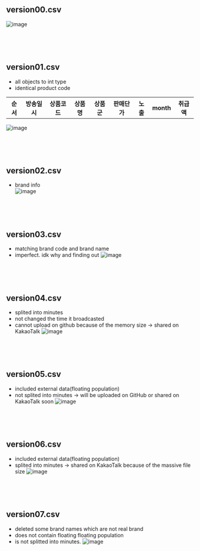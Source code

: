 ## version00.csv
![image](https://user-images.githubusercontent.com/56889151/91126872-fc1bd780-e6df-11ea-9a28-0356351e8f65.png)

<br><br><br>
## version01.csv
- all objects to int type
- identical product code  
<table>
  <tr>
    <th>순서</th>
    <th>방송일시</th>
    <th>상품코드</th>
    <th>상품명</th>
    <th>상품군</th>
    <th>판매단가</th>
    <th>노출</th>
    <th>month</th>
    <th>취급액</th>
</tr>
</table>

![image](https://user-images.githubusercontent.com/52376448/91631930-643c2780-ea18-11ea-87f7-70b40df53504.png)

<br><br><br>
## version02.csv
- brand info  
![image](https://user-images.githubusercontent.com/52376448/91631952-8d5cb800-ea18-11ea-8873-54959da6bbf4.png)

<br><br><br>
## version03.csv
- matching brand code and brand name
- imperfect. idk why and finding out
![image](https://user-images.githubusercontent.com/52376448/92242566-efc32600-eefa-11ea-9a87-d329590bf804.png)

<br><br><br>
## version04.csv
- splited into minutes
- not changed the time it broadcasted
- cannot upload on github because of the memory size -> shared on KakaoTalk
![image](https://user-images.githubusercontent.com/52376448/92242872-70822200-eefb-11ea-85fc-1d282de4182e.png)

<br><br><br>
## version05.csv
- included external data(floating population)
- not splited into minutes -> will be uploaded on GitHub or shared on KakaoTalk soon
![image](https://user-images.githubusercontent.com/52376448/92242630-09fd0400-eefb-11ea-8500-1e994839965a.png)

<br><br><br>
## version06.csv
- included external data(floating population)
- splited into minutes -> shared on KakaoTalk because of the massive file size
![image](https://user-images.githubusercontent.com/52376448/92242957-94456800-eefb-11ea-8601-9336d5d549a0.png)

<br><br><br>
## version07.csv
- deleted some brand names which are not real brand
- does not contain floating floating population
- is not splitted into minutes.
![image](https://user-images.githubusercontent.com/52376448/92242675-1e410100-eefb-11ea-8977-31c5306ca820.png)

